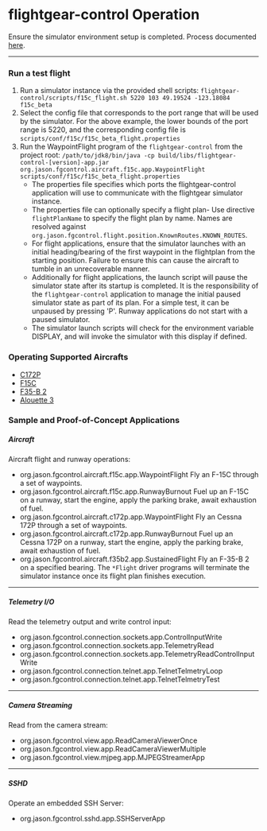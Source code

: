 # flightgear-control Operation

Ensure the simulator environment setup is completed. Process documented [here](SETUP.md).

----
### Run a test flight ###

1. Run a simulator instance via the provided shell scripts:
    `flightgear-control/scripts/f15c_flight.sh 5220 103 49.19524 -123.18084 f15c_beta`
1. Select the config file that corresponds to the port range that will be used by the simulator. For the above example, the lower bounds of the port range is 5220, and the corresponding config file is `scripts/conf/f15c/f15c_beta_flight.properties`
1. Run the WaypointFlight program of the `flightgear-control` from the project root:
    `/path/to/jdk8/bin/java -cp build/libs/flightgear-control-[version]-app.jar org.jason.fgcontrol.aircraft.f15c.app.WaypointFlight scripts/conf/f15c/f15c_beta_flight.properties`
    * The properties file specifies which ports the flightgear-control application will use to communicate with the flightgear simulator instance. 
    * The properties file can optionally specify a flight plan- Use directive `flightPlanName` to specify the flight plan by name. Names are resolved against `org.jason.fgcontrol.flight.position.KnownRoutes.KNOWN_ROUTES`.
    * For flight applications, ensure that the simulator launches with an initial heading/bearing of the first waypoint in the flightplan from the starting position. Failure to ensure this can cause the aircraft to tumble in an unrecoverable manner.
    * Additionally for flight applications, the launch script will pause the simulator state after its startup is completed. It is the responsibility of the `flightgear-control` application to manage the initial paused simulator state as part of its plan. For a simple test, it can be unpaused by pressing 'P'. Runway applications do not start with a paused simulator.
    * The simulator launch scripts will check for the environment variable DISPLAY, and will invoke the simulator with this display if defined. 

### Operating Supported Aircrafts ###
* [C172P](c172p.md)
* [F15C](f15c.md)
* [F35-B 2](f35b2.md)
* [Alouette 3](alouette3.md)

### Sample and Proof-of-Concept Applications ###
        
##### Aircraft #####
Aircraft flight and runway operations:
* org.jason.fgcontrol.aircraft.f15c.app.WaypointFlight
    Fly an F-15C through a set of waypoints.
* org.jason.fgcontrol.aircraft.f15c.app.RunwayBurnout
    Fuel up an F-15C on a runway, start the engine, apply the parking brake, await exhaustion of fuel.
* org.jason.fgcontrol.aircraft.c172p.app.WaypointFlight
    Fly an Cessna 172P through a set of waypoints.
* org.jason.fgcontrol.aircraft.c172p.app.RunwayBurnout
    Fuel up an Cessna 172P on a runway, start the engine, apply the parking brake, await exhaustion of fuel.
* org.jason.fgcontrol.aircraft.f35b2.app.SustainedFlight
    Fly an F-35-B 2 on a specified bearing.
The `*Flight` driver programs will terminate the simulator instance once its flight plan finishes execution.

-----
##### Telemetry I/O #####

Read the telemetry output and write control input:
* org.jason.fgcontrol.connection.sockets.app.ControlInputWrite
* org.jason.fgcontrol.connection.sockets.app.TelemetryRead
* org.jason.fgcontrol.connection.sockets.app.TelemetryReadControlInputWrite
* org.jason.fgcontrol.connection.telnet.app.TelnetTelmetryLoop
* org.jason.fgcontrol.connection.telnet.app.TelnetTelmetryTest

-----
##### Camera Streaming #####

Read from the camera stream:
* org.jason.fgcontrol.view.app.ReadCameraViewerOnce
* org.jason.fgcontrol.view.app.ReadCameraViewerMultiple
* org.jason.fgcontrol.view.mjpeg.app.MJPEGStreamerApp

-----
##### SSHD #####

Operate an embedded SSH Server:
* org.jason.fgcontrol.sshd.app.SSHServerApp

